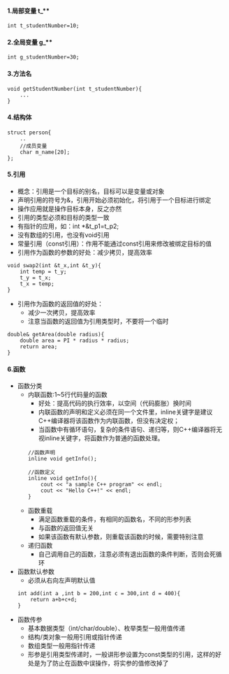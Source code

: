  #### 1.局部变量 t_**
 
    int t_studentNumber=10;

#### 2.全局变量  g_**
    int g_studentNumber=30;
    
#### 3.方法名
    void getStudentNumber(int t_studentNumber){
        ...
    }
    
#### 4.结构体
    struct person{
        ..
        //成员变量
        char m_name[20];
    };
    
#### 5.引用

- 概念：引用是一个目标的别名，目标可以是变量或对象
- 声明引用的符号为&，引用开始必须初始化，将引用于一个目标进行绑定
- 操作应用就是操作目标本身，反之亦然
- 引用的类型必须和目标的类型一致
- 有指针的应用，如：int *&t_p1=t_p2;
- 没有数组的引用，也没有void引用
- 常量引用（const引用）：作用不能通过const引用来修改被绑定目标的值
- 引用作为函数的参数的好处：减少拷贝，提高效率
``` 
void swap2(int &t_x,int &t_y){
    int temp = t_y;
    t_y = t_x;
    t_x = temp;
}
```

- 引用作为函数的返回值的好处：
    * 减少一次拷贝，提高效率
    * 注意当函数的返回值为引用类型时，不要将一个临时
```
double& getArea(double radius){
    double area = PI * radius * radius;
    return area;
}
```
#### 6.函数
- 函数分类
    - 内联函数:1~5行代码量的函数
        * 好处：提高代码的执行效率，以空间（代码膨胀）换时间
        * 内联函数的声明和定义必须在同一个文件里，inline关键字是建议C++编译器将该函数作为内联函数，但没有决定权；
        * 当函数中有循环语句，复杂的条件语句、递归等，则C++编译器将无视inline关键字，将函数作为普通的函数处理。
        ```
        //函数声明
        inline void getInfo();
        
        //函数定义
        inline void getInfo(){
            cout << "a sample C++ program" << endl;
            cout << "Hello C++!" << endl;
        }

        ```
    - 函数重载
        * 满足函数重载的条件，有相同的函数名，不同的形参列表
        * 与函数的返回值无关
        * 如果该函数有默认参数，则重载该函数的时候，需要特别注意
    - 递归函数
        * 自己调用自己的函数，注意必须有退出函数的条件判断，否则会死循环
- 函数默认参数
    * 必须从右向左声明默认值
    ```
    int add(int a ,int b = 200,int c = 300,int d = 400){
        return a+b+c+d;
    }
    ```
- 函数传参
    * 基本数据类型（int/char/double）、枚举类型一般用值传递
    * 结构/类对象一般用引用或指针传递
    * 数组类型一般用指针传递
    * 形参是引用类型传递时，一般讲形参设置为const类型的引用，这样的好处是为了防止在函数中误操作，将实参的值修改掉了
    